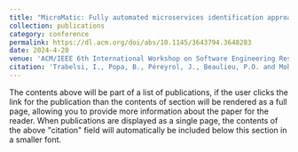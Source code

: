 ```yaml
---
title: "MicroMatic: Fully automated microservices identification approach from monolithic systems"
collection: publications
category: conference
permalink: https://dl.acm.org/doi/abs/10.1145/3643794.3648283
date: 2024-4-20
venue: 'ACM/IEEE 6th International Workshop on Software Engineering Research & Practices for the Internet of Things'
citation: 'Trabelsi, I., Popa, B., Péreyrol, J., Beaulieu, P.O. and Moha, N., 2024, April. MicroMatic: Fully automated microservices identification approach from monolithic systems. In Proceedings of the ACM/IEEE 6th International Workshop on Software Engineering Research & Practices for the Internet of Things (pp. 7-13).'
---
```


The contents above will be part of a list of publications, if the user clicks the link for the publication than the contents of section will be rendered as a full page, allowing you to provide more information about the paper for the reader. When publications are displayed as a single page, the contents of the above "citation" field will automatically be included below this section in a smaller font.
